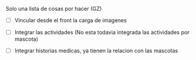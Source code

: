 Solo una lista de cosas por hacer (GZ) 

- [ ] Vincular desde el front la carga de imagenes
- [ ] Integrar las actividades (No esta todavia integrada las actividades por mascota)
- [ ] Integrar historias medicas, ya tienen la relacion con las mascotas

